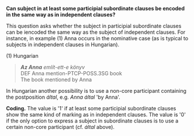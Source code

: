 **Can subject in at least some participial subordinate clauses be encoded in the same way as in independent clauses?**

This question asks whether the subject in participial subordinate clauses can be iencoded the same way as the subject of independent clauses. For instance, in example (1) Anna occurs in the nominative case (as is typical to subjects in independent clauses in Hungarian).

(1) Hungarian<br/>
>***Az Anna** említ-ett-e könyv*<br/>
>DEF Anna mention-PTCP-POSS.3SG book<br/>
>The book mentioned by Anna<br/>

In Hungarian another possibility is to use a non-core participant containing the postposition *által*, e.g. *Anna  által* 'by Anna'. 

**Coding.** The value is '1' if at least some participial subordinate clauses show the same kind of marking as in independent clauses. The value is '0' if the only option to express a subject in subordinate clauses is to use a certain non-core participant (cf. *által* above). 
